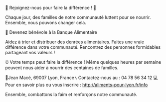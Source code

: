 📢 Rejoignez-nous pour faire la différence ! 🍎

Chaque jour, des familles de notre communauté luttent pour se nourrir. Ensemble, nous pouvons changer cela.

💛 Devenez bénévole à la Banque Alimentaire

Aidez à trier et distribuer des denrées alimentaires.
Faites une vraie différence dans votre communauté.
Rencontrez des personnes formidables partageant vos valeurs !

⏰ Votre temps peut faire la différence !
Même quelques heures par semaine peuvent nous aider à nourrir des centaines de familles.

📍Jean Macé, 69007 Lyon, France
📞 Contactez-nous au : 04 78 56 34 12
💻 Pour en savoir plus ou vous inscrire : http://aliments-pour-lyon.fr/info

Ensemble, combattons la faim et renforçons notre communauté.

